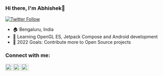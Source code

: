 ### Hi there, I'm Abhishek👋

[![Twitter Follow](https://img.shields.io/twitter/follow/XDevAbhi?color=1DA1F2&logo=twitter&style=for-the-badge)](https://twitter.com/intent/follow?original_referer=https%3A%2F%2Fgithub.com%2FcodeSTACKr&screen_name=fictioncoder)
- 🏠 Bengaluru, India
- 🌱 Learning OpenGL ES, Jetpack Compose and Android development
- 🥅 2022 Goals: Contribute more to Open Source projects

### Connect with me:

[<img align="left" alt="codeSTACKr | Twitter" width="22px" src="https://cdn.jsdelivr.net/npm/simple-icons@v3/icons/twitter.svg" />][twitter]
[<img align="left" alt="codeSTACKr | LinkedIn" width="22px" src="https://cdn.jsdelivr.net/npm/simple-icons@v3/icons/linkedin.svg" />][linkedin]
[<img align="left" alt="codeSTACKr | Instagram" width="22px" src="https://cdn.jsdelivr.net/npm/simple-icons@v3/icons/instagram.svg" />][instagram]



[twitter]: https://twitter.com/XDevAbhi
[instagram]: https://www.instagram.com/fictionxcoder
[linkedin]: https://www.linkedin.com/in/linkedinDevAbhi
